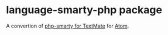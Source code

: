 # language-smarty-php package

A convertion of [php-smarty for TextMate](https://github.com/textmate/php-smarty.tmbundle) for [Atom](http://atom.io).
